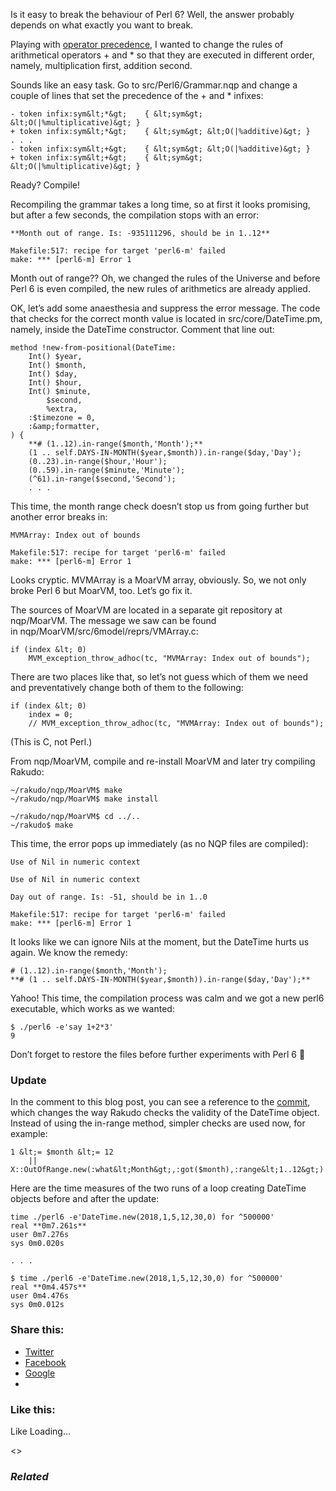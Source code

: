 Is it easy to break the behaviour of Perl 6? Well, the answer probably depends on what exactly you want to break.

Playing with [operator precedence][1], I wanted to change the rules of arithmetical operators + and \* so that they are executed in different order, namely, multiplication first, addition second.

Sounds like an easy task. Go to src/Perl6/Grammar.nqp and change a couple of lines that set the precedence of the + and \* infixes:

	- token infix:sym&lt;*&gt;    { &lt;sym&gt; &lt;O(|%multiplicative)&gt; }
	+ token infix:sym&lt;*&gt;    { &lt;sym&gt; &lt;O(|%additive)&gt; }
	. . .
	- token infix:sym&lt;+&gt;    { &lt;sym&gt; &lt;O(|%additive)&gt; }
	+ token infix:sym&lt;+&gt;    { &lt;sym&gt; &lt;O(|%multiplicative)&gt; }

Ready? Compile!

Recompiling the grammar takes a long time, so at first it looks promising, but after a few seconds, the compilation stops with an error:

	**Month out of range. Is: -935111296, should be in 1..12**

	Makefile:517: recipe for target 'perl6-m' failed
	make: *** [perl6-m] Error 1

Month out of range?? Oh, we changed the rules of the Universe and before Perl 6 is even compiled, the new rules of arithmetics are already applied.

OK, let’s add some anaesthesia and suppress the error message. The code that checks for the correct month value is located in src/core/DateTime.pm, namely, inside the DateTime constructor. Comment that line out:

	method !new-from-positional(DateTime:
	    Int() $year,
	    Int() $month,
	    Int() $day,
	    Int() $hour,
	    Int() $minute,
	        $second,
	        %extra,
	    :$timezone = 0,
	    :&amp;formatter,
	) {
	    **# (1..12).in-range($month,'Month');**
	    (1 .. self.DAYS-IN-MONTH($year,$month)).in-range($day,'Day');
	    (0..23).in-range($hour,'Hour');
	    (0..59).in-range($minute,'Minute');
	    (^61).in-range($second,'Second');
	    . . .

This time, the month range check doesn’t stop us from going further but another error breaks in:

	MVMArray: Index out of bounds

	Makefile:517: recipe for target 'perl6-m' failed
	make: *** [perl6-m] Error 1

Looks cryptic. MVMArray is a MoarVM array, obviously. So, we not only broke Perl 6 but MoarVM, too. Let’s go fix it.

The sources of MoarVM are located in a separate git repository at nqp/MoarVM. The message we saw can be found in nqp/MoarVM/src/6model/reprs/VMArray.c:

	if (index &lt; 0)
	    MVM_exception_throw_adhoc(tc, "MVMArray: Index out of bounds");

There are two places like that, so let’s not guess which of them we need and preventatively change both of them to the following:

	if (index &lt; 0)
	    index = 0;
	    // MVM_exception_throw_adhoc(tc, "MVMArray: Index out of bounds");

(This is C, not Perl.)

From nqp/MoarVM, compile and re-install MoarVM and later try compiling Rakudo:

	~/rakudo/nqp/MoarVM$ make
	~/rakudo/nqp/MoarVM$ make install

	~/rakudo/nqp/MoarVM$ cd ../..
	~/rakudo$ make

This time, the error pops up immediately (as no NQP files are compiled):

	Use of Nil in numeric context

	Use of Nil in numeric context

	Day out of range. Is: -51, should be in 1..0

	Makefile:517: recipe for target 'perl6-m' failed
	make: *** [perl6-m] Error 1

It looks like we can ignore Nils at the moment, but the DateTime hurts us again. We know the remedy:

	# (1..12).in-range($month,'Month');
	**# (1 .. self.DAYS-IN-MONTH($year,$month)).in-range($day,'Day');**

Yahoo! This time, the compilation process was calm and we got a new perl6 executable, which works as we wanted:

	$ ./perl6 -e'say 1+2*3'
	9

Don’t forget to restore the files before further experiments with Perl 6 🙂

### Update

In the comment to this blog post, you can see a reference to the [commit][2], which changes the way Rakudo checks the validity of the DateTime object. Instead of using the in-range method, simpler checks are used now, for example:

	1 &lt;= $month &lt;= 12
	    || X::OutOfRange.new(:what&lt;Month&gt;,:got($month),:range&lt;1..12&gt;).throw;

Here are the time measures of the two runs of a loop creating DateTime objects before and after the update:

	time ./perl6 -e'DateTime.new(2018,1,5,12,30,0) for ^500000'
	real **0m7.261s**
	user 0m7.276s
	sys 0m0.020s

	. . .

	$ time ./perl6 -e'DateTime.new(2018,1,5,12,30,0) for ^500000'
	real **0m4.457s**
	user 0m4.476s
	sys 0m0.012s

### Share this:

* [Twitter][3]
* [Facebook][4]
* [Google][5]
*

### Like this:

Like Loading...

<>

### _Related_

  [1]: https://perl6.online/2017/12/27/digging-operator-precedence-part-1/
  [2]: https://github.com/rakudo/rakudo/commit/36d71a39e8
  [3]: https://perl6.online/2018/01/02/let-1-2-3-9/?share=twitter "Click to share on Twitter"
  [4]: https://perl6.online/2018/01/02/let-1-2-3-9/?share=facebook "Click to share on Facebook"
  [5]: https://perl6.online/2018/01/02/let-1-2-3-9/?share=google-plus-1 "Click to share on Google+"